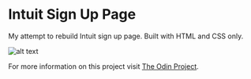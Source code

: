 # Intuit Sign Up Page

My attempt to rebuild Intuit sign up page.
Built with HTML and CSS only.

![alt text](https://res.cloudinary.com/dwj9dfm5m/image/upload/v1592805196/top/html-css/intuit-sign-up-page.png 'App screenshot')

For more information on this project visit [The Odin Project](https://www.theodinproject.com/courses/html-and-css/lessons/html-forms).
